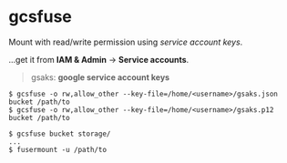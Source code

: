 # gcsfuse

Mount with read/write permission using *service account keys*.

...get it from  **IAM & Admin** -> **Service accounts**.

> gsaks: **google service account keys**

```shell
$ gcsfuse -o rw,allow_other --key-file=/home/<username>/gsaks.json bucket /path/to
$ gcsfuse -o rw,allow_other --key-file=/home/<username>/gsaks.p12 bucket /path/to

$ gcsfuse bucket storage/
...
$ fusermount -u /path/to
```
